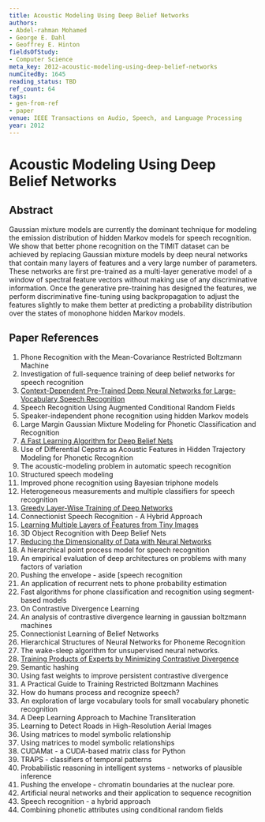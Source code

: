 ```yaml
---
title: Acoustic Modeling Using Deep Belief Networks
authors:
- Abdel-rahman Mohamed
- George E. Dahl
- Geoffrey E. Hinton
fieldsOfStudy:
- Computer Science
meta_key: 2012-acoustic-modeling-using-deep-belief-networks
numCitedBy: 1645
reading_status: TBD
ref_count: 64
tags:
- gen-from-ref
- paper
venue: IEEE Transactions on Audio, Speech, and Language Processing
year: 2012
---
```


# Acoustic Modeling Using Deep Belief Networks

## Abstract

Gaussian mixture models are currently the dominant technique for modeling the emission distribution of hidden Markov models for speech recognition. We show that better phone recognition on the TIMIT dataset can be achieved by replacing Gaussian mixture models by deep neural networks that contain many layers of features and a very large number of parameters. These networks are first pre-trained as a multi-layer generative model of a window of spectral feature vectors without making use of any discriminative information. Once the generative pre-training has designed the features, we perform discriminative fine-tuning using backpropagation to adjust the features slightly to make them better at predicting a probability distribution over the states of monophone hidden Markov models.

## Paper References

1. Phone Recognition with the Mean-Covariance Restricted Boltzmann Machine
2. Investigation of full-sequence training of deep belief networks for speech recognition
3. [Context-Dependent Pre-Trained Deep Neural Networks for Large-Vocabulary Speech Recognition](2012-context-dependent-pre-trained-deep-neural-networks-for-large-vocabulary-speech-recognition)
4. Speech Recognition Using Augmented Conditional Random Fields
5. Speaker-independent phone recognition using hidden Markov models
6. Large Margin Gaussian Mixture Modeling for Phonetic Classification and Recognition
7. [A Fast Learning Algorithm for Deep Belief Nets](2006-a-fast-learning-algorithm-for-deep-belief-nets)
8. Use of Differential Cepstra as Acoustic Features in Hidden Trajectory Modeling for Phonetic Recognition
9. The acoustic-modeling problem in automatic speech recognition
10. Structured speech modeling
11. Improved phone recognition using Bayesian triphone models
12. Heterogeneous measurements and multiple classifiers for speech recognition
13. [Greedy Layer-Wise Training of Deep Networks](2006-greedy-layer-wise-training-of-deep-networks)
14. Connectionist Speech Recognition - A Hybrid Approach
15. [Learning Multiple Layers of Features from Tiny Images](2009-learning-multiple-layers-of-features-from-tiny-images)
16. 3D Object Recognition with Deep Belief Nets
17. [Reducing the Dimensionality of Data with Neural Networks](2006-reducing-the-dimensionality-of-data-with-neural-networks)
18. A hierarchical point process model for speech recognition
19. An empirical evaluation of deep architectures on problems with many factors of variation
20. Pushing the envelope - aside [speech recognition
21. An application of recurrent nets to phone probability estimation
22. Fast algorithms for phone classification and recognition using segment-based models
23. On Contrastive Divergence Learning
24. An analysis of contrastive divergence learning in gaussian boltzmann machines
25. Connectionist Learning of Belief Networks
26. Hierarchical Structures of Neural Networks for Phoneme Recognition
27. The wake-sleep algorithm for unsupervised neural networks.
28. [Training Products of Experts by Minimizing Contrastive Divergence](2002-training-products-of-experts-by-minimizing-contrastive-divergence)
29. Semantic hashing
30. Using fast weights to improve persistent contrastive divergence
31. A Practical Guide to Training Restricted Boltzmann Machines
32. How do humans process and recognize speech?
33. An exploration of large vocabulary tools for small vocabulary phonetic recognition
34. A Deep Learning Approach to Machine Transliteration
35. Learning to Detect Roads in High-Resolution Aerial Images
36. Using matrices to model symbolic relationship
37. Using matrices to model symbolic relationships
38. CUDAMat - a CUDA-based matrix class for Python
39. TRAPS - classifiers of temporal patterns
40. Probabilistic reasoning in intelligent systems - networks of plausible inference
41. Pushing the envelope - chromatin boundaries at the nuclear pore.
42. Artificial neural networks and their application to sequence recognition
43. Speech recognition - a hybrid approach
44. Combining phonetic attributes using conditional random fields
